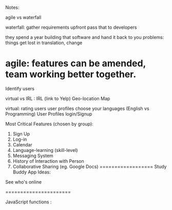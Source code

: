 Notes:


agile vs waterfall

waterfall: gather requirements upfront
pass that to developers

they spend a year building that software and hand it back to you
problems: things get lost in translation, change

agile: features can be amended, team working better together.
=======================

Identify users

virtual vs IRL :
IRL (link to Yelp)
Geo-location Map 

virtual: 
rating users 
user profiles
choose your languages (English vs Programming)
User Profiles 
login/Signup


Most Critical Features (chosen by group):
1. Sign Up
2. Log-in
3. Calendar
4. Language-learning (skill-level)
5. Messaging System
6. History of Interaction with Person
7. Collaborative Sharing (eg. Google Docs)
==================
Study Buddy App Ideas:

See who's online

======================

JavaScript functions :